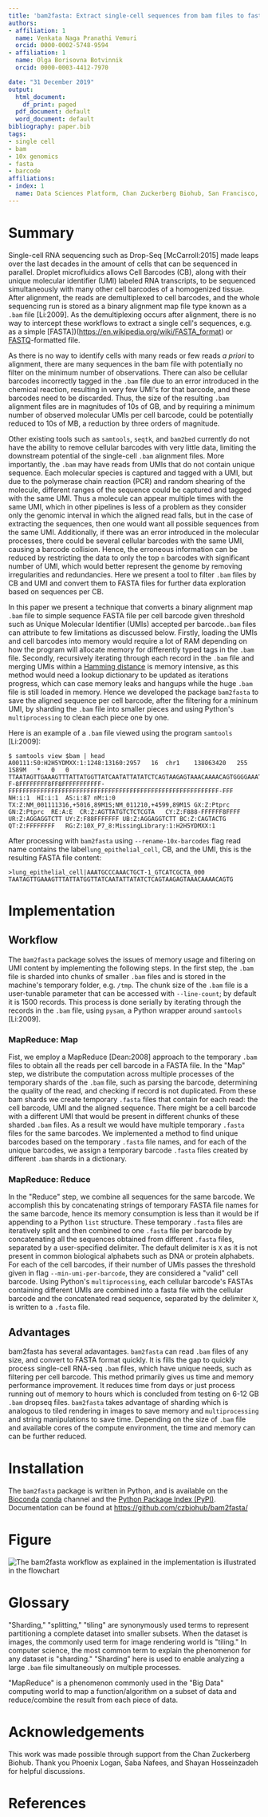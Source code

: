 ```yaml
---
title: 'bam2fasta: Extract single-cell sequences from bam files to fasta'
authors:
- affiliation: 1
  name: Venkata Naga Pranathi Vemuri
  orcid: 0000-0002-5748-9594
- affiliation: 1
  name: Olga Borisovna Botvinnik
  orcid: 0000-0003-4412-7970

date: "31 December 2019"
output:
  html_document:
    df_print: paged
  pdf_document: default
  word_document: default
bibliography: paper.bib
tags:
- single cell
- bam
- 10x genomics
- fasta
- barcode
affiliations:
- index: 1
  name: Data Sciences Platform, Chan Zuckerberg Biohub, San Francisco, CA
---
```


# Summary

Single-cell RNA sequencing such as Drop-Seq [McCarroll:2015] made leaps over the last decades in the amount of cells that can be sequenced in parallel.
Droplet microfluidics allows Cell Barcodes (CB), along with their unique molecular identifier (UMI) labeled RNA transcripts,  to be sequenced simultaneously with many other cell barcodes of a homogenized tissue.
After alignment, the reads are demultiplexed to cell barcodes, and the whole sequencing run is stored as a binary alignment map file type known as a `.bam` file [Li:2009].
As the demultiplexing occurs after alignment, there is no way to intercept these workflows to extract a single cell's sequences, e.g. as a simple [FASTA])(https://en.wikipedia.org/wiki/FASTA_format) or [FASTQ](https://en.wikipedia.org/wiki/FASTQ_format)-formatted file.

As there is no way to identify cells with many reads or few reads *a priori* to alignment, there are many sequences in the bam file with potentially no filter on the minimum number of observations.
There can also be cellular barcodes incorrectly tagged in the `.bam` file due to an error introduced in the chemical reaction, resulting in very few UMI's for that barcode, and these barcodes need to be discarded.
Thus, the size of the resulting `.bam` alignment files are in magnitudes of 10s of GB, and by requiring a minimum number of observed molecular UMIs per cell barcode, could be potentially reduced to 10s of MB, a reduction by three orders of magnitude.

Other existing tools such as `samtools`, `seqtk`, and `bam2bed` currently do not have the ability to remove cellular barcodes with very little data, limiting the downstream potential of the single-cell `.bam` alignment files.
More importantly, the `.bam` may have reads from UMIs that do not contain unique sequence.
Each molecular species is captured and tagged with a UMI, but due to the polymerase chain reaction (PCR) and random shearing of the molecule, different ranges of the sequence could be captured and tagged with the same UMI.
Thus a molecule can appear multiple times with the same UMI, which in other pipelines is less of a problem as they consider only the genomic interval in which the aligned read falls, but in the case of extracting the sequences, then one would want all possible sequences from the same UMI.
Additionally, if there was an error introduced in the molecular processes, there could be several cellular barcodes with the same UMI, causing a barcode collision.
Hence, the erroneous information can be reduced by restricting the data to only the top `n` barcodes with significant number of UMI, which would better represent the genome by removing irregularities and redundancies.
Here we present a tool to filter `.bam` files by CB and UMI and convert them to FASTA files for further data exploration based on sequences per CB.

In this paper we present a technique that converts a binary alignment map `.bam` file to simple sequence FASTA file per cell barcode given threshold such as Unique Molecular Identifier (UMIs) accepted per barcode.`.bam` files can attribute to few limitations as discussed below.
Firstly, loading the UMIs and cell barcodes into memory would require a lot of RAM depending on how the program will allocate memory for differently typed tags in the `.bam` file.
Secondly, recursively iterating through each record in the `.bam` file and merging UMIs within a [Hamming distance](https://en.wikipedia.org/wiki/Hamming_distance) is memory intensive, as this method would need a lookup dictionary to be updated as iterations progress, which can case memory leaks and hangups while the huge `.bam` file is still loaded in memory.
Hence we developed the package `bam2fasta` to save the aligned sequence per cell barcode, after the filtering for a mininum UMI, by sharding the `.bam` file into smaller pieces and using Python's `multiprocessing` to clean each piece one by one.

Here is an example of a `.bam` file viewed using the program `samtools` [Li:2009]:

```
$ samtools view $bam | head
A00111:50:H2H5YDMXX:1:1248:13160:2957	16	chr1	138063420	255	1S89M	*	0	0	TTAATAGTTGAAAGTTTATTATGGTTATCAATATTATATCTCAGTAAGAGTAAACAAAACAGTGGGGAAATTCAAGATAAATACACAGTA	F-8FFFFFFFF8FF8FFFFFFFFFFF-FFFFFFFFFFFFFFFFFFFFFFFFFFFFFFFFFFFFFFFFFFFFFFFFFFFFFFFFFFF-FFF	NH:i:1	HI:i:1	AS:i:87	nM:i:0	TX:Z:NM_001111316,+5016,89M1S;NM_011210,+4599,89M1S	GX:Z:Ptprc	GN:Z:Ptprc	RE:A:E	CR:Z:AGTTATGTCTCTCGTA	CY:Z:F888-FFFFFF8FFFF	UR:Z:AGGAGGTCTT	UY:Z:F88FFFFFFF	UB:Z:AGGAGGTCTT	BC:Z:CAGTACTG	QT:Z:FFFFFFFF	RG:Z:10X_P7_8:MissingLibrary:1:H2H5YDMXX:1
```

After processing with `bam2fasta` using `--rename-10x-barcodes` flag read name contains the label`lung_epithelial_cell`, CB, and the UMI, this is the resulting FASTA file content:

```
>lung_epithelial_cell|AAATGCCCAAACTGCT-1_GTCATCGCTA_000
TAATAGTTGAAAGTTTATTATGGTTATCAATATTATATCTCAGTAAGAGTAAACAAAACAGTG
```

# Implementation

## Workflow

The `bam2fasta` package solves the issues of memory usage and filtering on UMI content by implementing the following steps.
In the first step, the `.bam` file is sharded into chunks of smaller `.bam` files and is stored in the machine's temporary folder, e.g. `/tmp`.
The chunk size of the `.bam` file is a user-tunable parameter that can be accessed with `--line-count`; by default it is 1500 records.
This process is done serially by iterating through the records in the `.bam` file, using `pysam`, a Python wrapper around `samtools` [Li:2009].

### MapReduce: Map

Fist, we employ a MapReduce [Dean:2008] approach to the temporary `.bam` files to obtain all the reads per cell barcode in a FASTA file.
In the "Map" step, we distribute the computation across multiple processes of the temporary shards of the `.bam` file, such as parsing the barcode, determining the quality of the read, and checking if record is not duplicated.
From these bam shards we create temporary `.fasta` files that contain for each read: the cell barcode, UMI and the aligned sequence.
There might be a cell barcode with a different UMI that would be present in different chunks of these sharded `.bam` files. As a result we would have multiple temporary `.fasta` files for the same barcodes.
We implemented a method to find unique barcodes based on the temporary `.fasta` file names, and for each of the unique barcodes, we assign a temporary barcode `.fasta` files created by different `.bam` shards in a dictionary.

### MapReduce: Reduce

In the "Reduce" step, we combine all sequences for the same barcode. We accomplish this by concatenating strings of temporary FASTA file names for the same barcode, hence its memory consumption is less than it would be if appending to a Python `list` structure.
These temporary `.fasta` files are iteratively split and then combined to one `.fasta` file per barcode by concatenating all the sequences obtained from different `.fasta` files, separated by a user-specified delimiter. 
The default delimiter is `X` as it is not present in common biological alphabets such as DNA or protein alphabets.
For each of the cell barcodes, if their number of UMIs passes the threshold given in flag `--min-umi-per-barcode`, they are considered a "valid" cell barcode.
Using Python's `multiprocessing`, each cellular barcode's FASTAs containing different UMIs are combined into a fasta file with the cellular barcode and the concatenated read sequence, separated by the delimiter `X`, is written to a `.fasta` file.

## Advantages

bam2fasta has several adavantages.
`bam2fasta` can read `.bam` files of any size, and convert to FASTA format quickly.
It is fills the gap to quickly process single-cell RNA-seq `.bam` files, which have unique needs, such as filtering per cell barcode.
This method primarily gives us time and memory performance improvement.
It reduces time from days or just process running out of memory to hours which is concluded from testing on 6-12 GB `.bam` dropseq files.
`bam2fasta` takes advantage of sharding which is analogous to tiled rendering in images to save memory and `multiprocessing` and string manipulations to save time.
Depending on the size of `.bam` file and available cores of the compute environment, the time and memory can can be further reduced.


# Installation

The `bam2fasta` package is written in Python, and is available on the [Bioconda](https://bioconda.github.io/) [conda](https://docs.conda.io/en/latest/) channel and the [Python Package Index (PyPI)](https://pypi.org/).
Documentation can be found at https://github.com/czbiohub/bam2fasta/


# Figure

![The bam2fasta workflow as explained in the implementation is illustrated in the flowchart](bam2fasta_workflow.png)


# Glossary

"Sharding," "splitting," "tiling" are synonymously used terms to represent partitioning a complete dataset into smaller subsets.
When the dataset is images, the commonly used term for image rendering world is "tiling."
In computer science, the most common term to explain the phenomenon for any dataset is "sharding."
"Sharding" here is used to enable analyzing a large `.bam` file simultaneously on multiple processes.

"MapReduce" is a phenomenon commonly used in the "Big Data" computing world to map a function/algorithm on a subset of data and reduce/combine the result from each piece of data.

# Acknowledgements

This work was made possible through support from the Chan Zuckerberg Biohub.
Thank you Phoenix Logan, Saba Nafees, and Shayan Hosseinzadeh for helpful discussions.


# References
